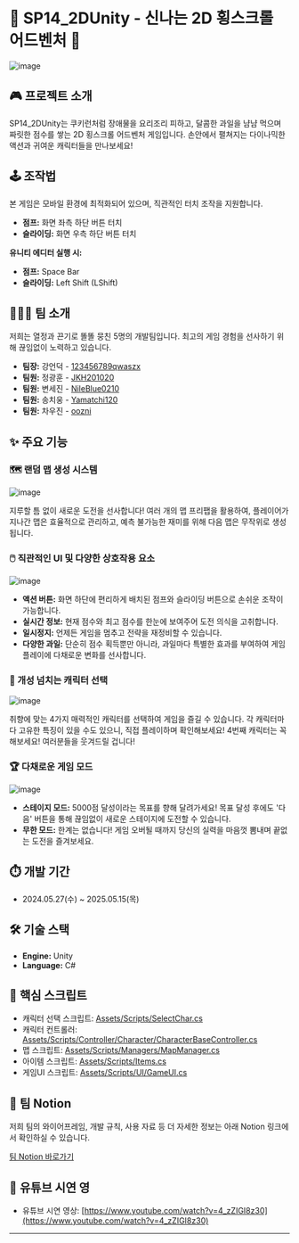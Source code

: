 # 🍪 SP14_2DUnity - 신나는 2D 횡스크롤 어드벤처 🍪

![image](https://github.com/user-attachments/assets/7b93c27a-6b6d-4bb0-b232-8d2a5c744d06)

## 🎮 프로젝트 소개

SP14_2DUnity는 쿠키런처럼 장애물을 요리조리 피하고, 달콤한 과일을 냠냠 먹으며 짜릿한 점수를 쌓는 2D 횡스크롤 어드벤처 게임입니다. 손안에서 펼쳐지는 다이나믹한 액션과 귀여운 캐릭터들을 만나보세요!

## 🕹️ 조작법

본 게임은 모바일 환경에 최적화되어 있으며, 직관적인 터치 조작을 지원합니다.

* **점프:** 화면 좌측 하단 버튼 터치
* **슬라이딩:** 화면 우측 하단 버튼 터치

**유니티 에디터 실행 시:**

* **점프:** Space Bar
* **슬라이딩:** Left Shift (LShift)

## 🧑‍🤝‍🧑 팀 소개

저희는 열정과 끈기로 똘똘 뭉친 5명의 개발팀입니다. 최고의 게임 경험을 선사하기 위해 끊임없이 노력하고 있습니다.

* **팀장:** 강언덕 - [123456789qwaszx](https://github.com/123456789qwaszx)
* **팀원:** 정광훈 - [JKH201020](https://github.com/JKH201020)
* **팀원:** 변세진 - [NileBlue0210](https://github.com/NileBlue0210)
* **팀원:** 송치웅 - [Yamatchi120](https://github.com/Yamatchi120)
* **팀원:** 차우진 - [oozni](https://github.com/oozni)

## ✨ 주요 기능

### 🗺️ 랜덤 맵 생성 시스템

![image](https://github.com/user-attachments/assets/bc187379-9dbe-4437-bb35-6e302d3e2935)

지루할 틈 없이 새로운 도전을 선사합니다! 여러 개의 맵 프리팹을 활용하여, 플레이어가 지나간 맵은 효율적으로 관리하고, 예측 불가능한 재미를 위해 다음 맵은 무작위로 생성됩니다.

### 🖱️ 직관적인 UI 및 다양한 상호작용 요소

![image](https://github.com/user-attachments/assets/21b26be4-0005-4b34-a096-cf7d6c370791)

* **액션 버튼:** 화면 하단에 편리하게 배치된 점프와 슬라이딩 버튼으로 손쉬운 조작이 가능합니다.
* **실시간 정보:** 현재 점수와 최고 점수를 한눈에 보여주어 도전 의식을 고취합니다.
* **일시정지:** 언제든 게임을 멈추고 전략을 재정비할 수 있습니다.
* **다양한 과일:** 단순히 점수 획득뿐만 아니라, 과일마다 특별한 효과를 부여하여 게임 플레이에 다채로운 변화를 선사합니다.

### 🦸 개성 넘치는 캐릭터 선택

![image](https://github.com/user-attachments/assets/0032fe24-893a-4bb2-9c38-786a7d85384d)

취향에 맞는 4가지 매력적인 캐릭터를 선택하여 게임을 즐길 수 있습니다. 각 캐릭터마다 고유한 특징이 있을 수도 있으니, 직접 플레이하며 확인해보세요!
4번째 캐릭터는 꼭 해보세요! 여러분들을 웃겨드릴 겁니다!

### 🏆 다채로운 게임 모드

![image](https://github.com/user-attachments/assets/5e912388-9afb-4786-92a6-ddfc99ccae0d)

* **스테이지 모드:** 5000점 달성이라는 목표를 향해 달려가세요! 목표 달성 후에도 '다음' 버튼을 통해 끊임없이 새로운 스테이지에 도전할 수 있습니다.
* **무한 모드:** 한계는 없습니다! 게임 오버될 때까지 당신의 실력을 마음껏 뽐내며 끝없는 도전을 즐겨보세요.

## ⏱️ 개발 기간

* 2024.05.27(수) ~ 2025.05.15(목)

## 🛠️ 기술 스택

* **Engine:** Unity
* **Language:** C#

## 🔗 핵심 스크립트

* 캐릭터 선택 스크립트: [Assets/Scripts/SelectChar.cs](Assets/Scripts/SelectChar.cs)
* 캐릭터 컨트롤러: [Assets/Scripts/Controller/Character/CharacterBaseController.cs](Assets/Scripts/Controller/Character/CharacterBaseController.cs)
* 맵 스크립트: [Assets/Scripts/Managers/MapManager.cs](Assets/Scripts/Managers/MapManager.cs)
* 아이템 스크립트: [Assets/Scripts/Items.cs](Assets/Scripts/Items.cs)
* 게임UI 스크립트: [Assets/Scripts/UI/GameUI.cs](Assets/Scripts/UI/GameUI.cs)

## 🔗 팀 Notion

저희 팀의 와이어프레임, 개발 규칙, 사용 자료 등 더 자세한 정보는 아래 Notion 링크에서 확인하실 수 있습니다.

[팀 Notion 바로가기](https://tough-jasmine-54c.notion.site/1ed2397b2e6d801384ddd1683f87c208)

## 🔗 유튜브 시연 영

* 유튜브 시연 영상: [https://www.youtube.com/watch?v=4_zZIGI8z30](https://www.youtube.com/watch?v=4_zZIGI8z30)
---
